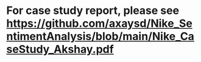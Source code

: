 # For case study report, please see https://github.com/axaysd/Nike_SentimentAnalysis/blob/main/Nike_CaseStudy_Akshay.pdf
